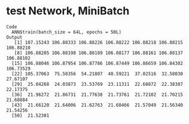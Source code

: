 # test Network, MiniBatch

    Code
      ANN$train(batch_size = 64L, epochs = 50L)
    Output
       [1] 107.15243 106.88333 106.88226 106.88222 106.88218 106.88215 106.88210
       [8] 106.88205 106.88198 106.88189 106.88177 106.88161 106.88137 106.88102
      [15] 106.88046 106.87954 106.87786 106.87449 106.86659 106.84302 106.73529
      [22] 105.37063  75.58356  54.21807  40.59221  37.02516  32.58030  27.67107
      [29]  25.04268  24.03873  23.53769  23.11311  22.68872  22.38387  22.17375
      [36]  21.96272  21.86731  21.77638  21.73761  21.72102  21.70215  21.68884
      [43]  21.66120  21.64006  21.62763  21.60466  21.57049  21.56340  21.54256
      [50]  21.52301

